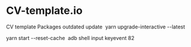 # CV-template.io
CV template
Packages outdated update  yarn upgrade-interactive --latest

yarn start --reset-cache  adb shell input keyevent 82
